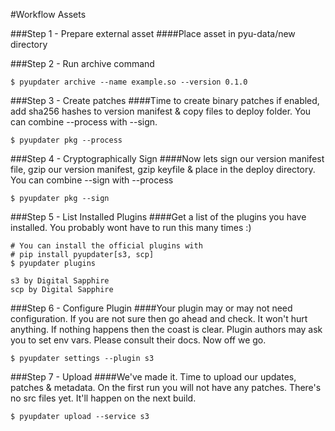 #Workflow Assets

###Step 1 - Prepare external asset
####Place asset in pyu-data/new directory

###Step 2 - Run archive command
```
$ pyupdater archive --name example.so --version 0.1.0
```

###Step 3 - Create patches
####Time to create binary patches if enabled, add sha256 hashes to version manifest & copy files to deploy folder. You can combine --process with --sign.
```
$ pyupdater pkg --process
```

###Step 4 - Cryptographically Sign
####Now lets sign our version manifest file, gzip our version manifest, gzip keyfile & place in the deploy directory. You can combine --sign with --process
```
$ pyupdater pkg --sign
```

###Step 5 - List Installed Plugins
####Get a list of the plugins you have installed. You probably wont have to run this many times :)
```
# You can install the official plugins with
# pip install pyupdater[s3, scp]
$ pyupdater plugins

s3 by Digital Sapphire
scp by Digital Sapphire

```

###Step 6 - Configure Plugin
####Your plugin may or may not need configuration. If you are not sure then go ahead and check. It won't hurt anything. If nothing happens then the coast is clear. Plugin authors may ask you to set env vars. Please consult their docs. Now off we go.
```
$ pyupdater settings --plugin s3
```

###Step 7 - Upload
####We've made it. Time to upload our updates, patches & metadata. On the first run you will not have any patches. There's no src files yet. It'll happen on the next build.
```
$ pyupdater upload --service s3
```
